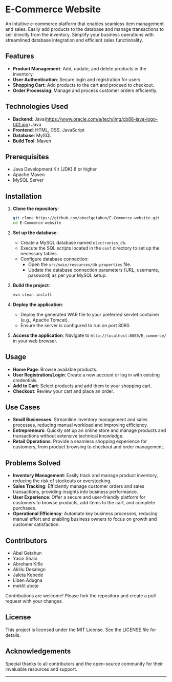 
# E-Commerce Website
An intuitive e-commerce platform that enables seamless item management and sales. Easily add products to the database and manage transactions to sell directly from the inventory. Simplify your business operations with streamlined database integration and efficient sales functionality.

## Features
- **Product Management**: Add, update, and delete products in the inventory.
- **User Authentication**: Secure login and registration for users.
- **Shopping Cart**: Add products to the cart and proceed to checkout.
- **Order Processing**: Manage and process customer orders efficiently.

## Technologies Used
- **Backend**: Java(https://www.oracle.com/a/tech/img/cb88-java-logo-001.jpg) Java
- **Frontend**: HTML, CSS, JavaScript
- **Database**: MySQL
- **Build Tool**: Maven

## Prerequisites
- Java Development Kit (JDK) 8 or higher
- Apache Maven
- MySQL Server

## Installation
1. **Clone the repository**:
   ```sh
   git clone https://github.com/abeelgetahun/E-Commerce-website.git
   cd E-Commerce-website
   ```

2. **Set up the database**:
   - Create a MySQL database named `electronics_db`.
   - Execute the SQL scripts located in the `conf` directory to set up the necessary tables.
   - Configure database connection:
     - Open the `src/main/resources/db.properties` file.
     - Update the database connection parameters (URL, username, password) as per your MySQL setup.

3. **Build the project**:
   ```sh
   mvn clean install
   ```

4. **Deploy the application**:
   - Deploy the generated WAR file to your preferred servlet container (e.g., Apache Tomcat).
   - Ensure the server is configured to run on port 8080.

5. **Access the application**:
   Navigate to `http://localhost:8080/E_commerce/` in your web browser.

## Usage
- **Home Page**: Browse available products.
- **User Registration/Login**: Create a new account or log in with existing credentials.
- **Add to Cart**: Select products and add them to your shopping cart.
- **Checkout**: Review your cart and place an order.

## Use Cases
- **Small Businesses**: Streamline inventory management and sales processes, reducing manual workload and improving efficiency.
- **Entrepreneurs**: Quickly set up an online store and manage products and transactions without extensive technical knowledge.
- **Retail Operations**: Provide a seamless shopping experience for customers, from product browsing to checkout and order management.

## Problems Solved
- **Inventory Management**: Easily track and manage product inventory, reducing the risk of stockouts or overstocking.
- **Sales Tracking**: Efficiently manage customer orders and sales transactions, providing insights into business performance.
- **User Experience**: Offer a secure and user-friendly platform for customers to browse products, add items to the cart, and complete purchases.
- **Operational Efficiency**: Automate key business processes, reducing manual effort and enabling business owners to focus on growth and customer satisfaction.

## Contributors
- Abel Getahun 
- Yasin Shalo 
- Abreham Kifle
- Aklilu Desalegn
- Jaleta Kebede
- Liben Adugna
- meklit abeje 

Contributions are welcome! Please fork the repository and create a pull request with your changes.

## License
This project is licensed under the MIT License. See the LICENSE file for details.

## Acknowledgements
Special thanks to all contributors and the open-source community for their invaluable resources and support.

---
 
